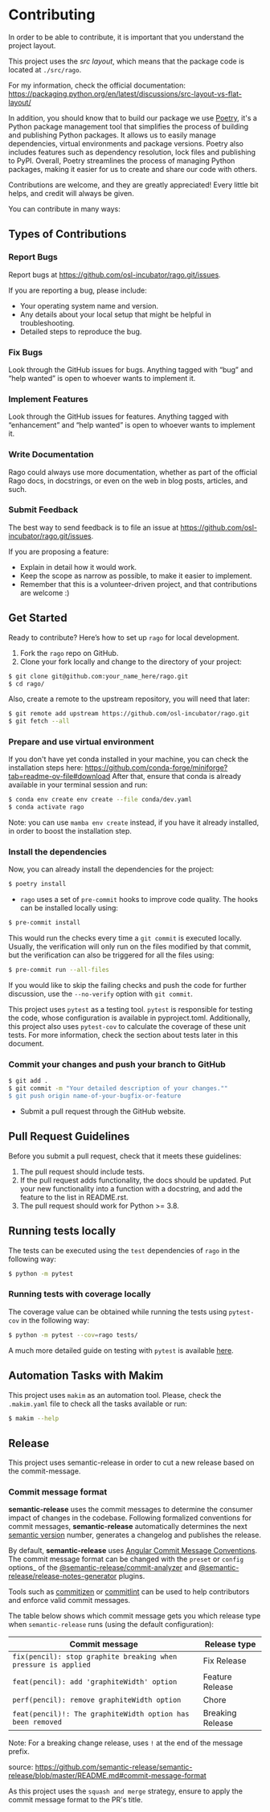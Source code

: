 # Contributing

In order to be able to contribute, it is important that you understand the
project layout.

This project uses the _src layout_, which means that the package code is located
at `./src/rago`.

For my information, check the official documentation:
<https://packaging.python.org/en/latest/discussions/src-layout-vs-flat-layout/>

In addition, you should know that to build our package we use
[Poetry](https://python-poetry.org/), it's a Python package management tool that
simplifies the process of building and publishing Python packages. It allows us
to easily manage dependencies, virtual environments and package versions. Poetry
also includes features such as dependency resolution, lock files and publishing
to PyPI. Overall, Poetry streamlines the process of managing Python packages,
making it easier for us to create and share our code with others.

Contributions are welcome, and they are greatly appreciated! Every little bit
helps, and credit will always be given.

You can contribute in many ways:

## Types of Contributions

### Report Bugs

Report bugs at https://github.com/osl-incubator/rago.git/issues.

If you are reporting a bug, please include:

- Your operating system name and version.
- Any details about your local setup that might be helpful in troubleshooting.
- Detailed steps to reproduce the bug.

### Fix Bugs

Look through the GitHub issues for bugs. Anything tagged with “bug” and “help
wanted” is open to whoever wants to implement it.

### Implement Features

Look through the GitHub issues for features. Anything tagged with “enhancement”
and “help wanted” is open to whoever wants to implement it.

### Write Documentation

Rago could always use more documentation, whether as part of the official Rago
docs, in docstrings, or even on the web in blog posts, articles, and such.

### Submit Feedback

The best way to send feedback is to file an issue at
https://github.com/osl-incubator/rago.git/issues.

If you are proposing a feature:

- Explain in detail how it would work.
- Keep the scope as narrow as possible, to make it easier to implement.
- Remember that this is a volunteer-driven project, and that contributions are
  welcome :)

## Get Started

Ready to contribute? Here’s how to set up `rago` for local development.

1. Fork the `rago` repo on GitHub.
2. Clone your fork locally and change to the directory of your project:

```bash
$ git clone git@github.com:your_name_here/rago.git
$ cd rago/
```

Also, create a remote to the upstream repository, you will need that later:

```bash
$ git remote add upstream https://github.com/osl-incubator/rago.git
$ git fetch --all
```

### Prepare and use virtual environment

If you don't have yet conda installed in your machine, you can check the
installation steps here:
<https://github.com/conda-forge/miniforge?tab=readme-ov-file#download> After
that, ensure that conda is already available in your terminal session and run:

```bash
$ conda env create env create --file conda/dev.yaml
$ conda activate rago
```

Note: you can use `mamba env create` instead, if you have it already installed,
in order to boost the installation step.

### Install the dependencies

Now, you can already install the dependencies for the project:

```bash
$ poetry install
```

- `rago` uses a set of `pre-commit` hooks to improve code quality. The hooks can
  be installed locally using:

```bash
$ pre-commit install
```

This would run the checks every time a `git commit` is executed locally.
Usually, the verification will only run on the files modified by that commit,
but the verification can also be triggered for all the files using:

```bash
$ pre-commit run --all-files
```

If you would like to skip the failing checks and push the code for further
discussion, use the `--no-verify` option with `git commit`.

This project uses `pytest` as a testing tool. `pytest` is responsible for
testing the code, whose configuration is available in pyproject.toml.
Additionally, this project also uses `pytest-cov` to calculate the coverage of
these unit tests. For more information, check the section about tests later in
this document.

### Commit your changes and push your branch to GitHub

```bash
$ git add .
$ git commit -m "Your detailed description of your changes.""
$ git push origin name-of-your-bugfix-or-feature
```

- Submit a pull request through the GitHub website.

## Pull Request Guidelines

Before you submit a pull request, check that it meets these guidelines:

1. The pull request should include tests.
2. If the pull request adds functionality, the docs should be updated. Put your
   new functionality into a function with a docstring, and add the feature to
   the list in README.rst.
3. The pull request should work for Python >= 3.8.

## Running tests locally

The tests can be executed using the `test` dependencies of `rago` in the
following way:

```bash
$ python -m pytest
```

### Running tests with coverage locally

The coverage value can be obtained while running the tests using `pytest-cov` in
the following way:

```bash
$ python -m pytest --cov=rago tests/
```

A much more detailed guide on testing with `pytest` is available
[here](https://docs.pytest.org/en/8.0.x/how-to/index.html).

## Automation Tasks with Makim

This project uses `makim` as an automation tool. Please, check the `.makim.yaml`
file to check all the tasks available or run:

```bash
$ makim --help
```

## Release

This project uses semantic-release in order to cut a new release based on the
commit-message.

### Commit message format

**semantic-release** uses the commit messages to determine the consumer impact
of changes in the codebase. Following formalized conventions for commit
messages, **semantic-release** automatically determines the next
[semantic version](https://semver.org) number, generates a changelog and
publishes the release.

By default, **semantic-release** uses
[Angular Commit Message Conventions](https://github.com/angular/angular/blob/master/CONTRIBUTING.md#-commit-message-format).
The commit message format can be changed with the `preset` or `config` options\_
of the
[@semantic-release/commit-analyzer](https://github.com/semantic-release/commit-analyzer#options)
and
[@semantic-release/release-notes-generator](https://github.com/semantic-release/release-notes-generator#options)
plugins.

Tools such as [commitizen](https://github.com/commitizen/cz-cli) or
[commitlint](https://github.com/conventional-changelog/commitlint) can be used
to help contributors and enforce valid commit messages.

The table below shows which commit message gets you which release type when
`semantic-release` runs (using the default configuration):

| Commit message                                                 | Release type     |
| -------------------------------------------------------------- | ---------------- |
| `fix(pencil): stop graphite breaking when pressure is applied` | Fix Release      |
| `feat(pencil): add 'graphiteWidth' option`                     | Feature Release  |
| `perf(pencil): remove graphiteWidth option`                    | Chore            |
| `feat(pencil)!: The graphiteWidth option has been removed`     | Breaking Release |

Note: For a breaking change release, uses `!` at the end of the message prefix.

source:
<https://github.com/semantic-release/semantic-release/blob/master/README.md#commit-message-format>

As this project uses the `squash and merge` strategy, ensure to apply the commit
message format to the PR's title.
